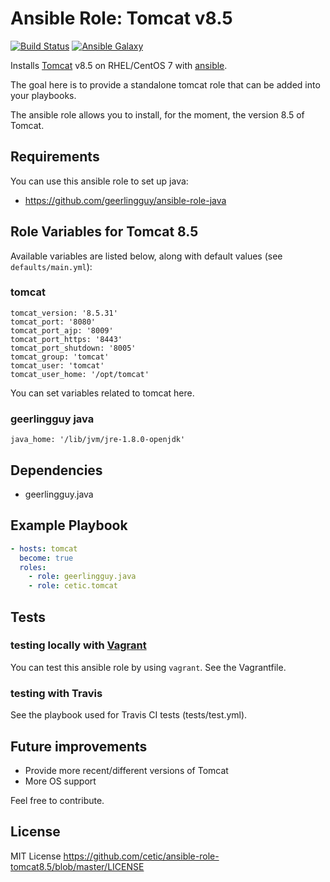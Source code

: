 # Ansible Role: Tomcat v8.5

[![Build Status](https://travis-ci.org/cetic/ansible-role-tomcat8.5.svg?branch=master)](https://travis-ci.org/cetic/ansible-role-tomcat8.5)
[![Ansible Galaxy](https://img.shields.io/badge/galaxy-_cetic.tomcat8.5-blue.svg)](https://galaxy.ansible.com/cetic/tomcat8.5/)

Installs [Tomcat](http://tomcat.apache.org/) v8.5 on RHEL/CentOS 7 with [ansible](http://www.ansible.com/home).

The goal here is to provide a standalone tomcat role that can be added into your playbooks.

The ansible role allows you to install, for the moment, the version 8.5 of Tomcat.

## Requirements

You can use this ansible role to set up java:
* https://github.com/geerlingguy/ansible-role-java

## Role Variables for Tomcat 8.5

Available variables are listed below, along with default values (see `defaults/main.yml`):

### tomcat

	tomcat_version: '8.5.31'
	tomcat_port: '8080'
	tomcat_port_ajp: '8009'
	tomcat_port_https: '8443'
	tomcat_port_shutdown: '8005'
	tomcat_group: 'tomcat'
	tomcat_user: 'tomcat'
	tomcat_user_home: '/opt/tomcat'
	
You can set variables related to tomcat here.
	
### geerlingguy java

	java_home: '/lib/jvm/jre-1.8.0-openjdk'
	
## Dependencies

  - geerlingguy.java

## Example Playbook

```yaml
- hosts: tomcat
  become: true
  roles:
    - role: geerlingguy.java
    - role: cetic.tomcat
```

## Tests

### testing locally with [Vagrant](https://www.vagrantup.com/)

You can test this ansible role by using `vagrant`. See the Vagrantfile.

### testing with Travis

See the playbook used for Travis CI tests (tests/test.yml).

## Future improvements

*  Provide more recent/different versions of Tomcat
*  More OS support

Feel free to contribute.

## License

MIT License https://github.com/cetic/ansible-role-tomcat8.5/blob/master/LICENSE
